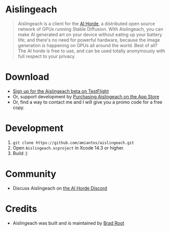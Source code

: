 # Aislingeach

> Aislingeach is a client for the [AI Horde](https://aihorde.net), a distributed open source network of GPUs running Stable Diffusion. With Aislingeach, you can make AI generated art on your device without eating up your battery life; and there's no need for powerful hardware, because the image generation is happening on GPUs all around the world. Best of all? The AI horde is free to use, and can be used totally anonymously with full respect to your privacy.

# Download
- [Sign up for the Aislingeach beta on TestFlight](https://testflight.apple.com/join/Q6WyyEpS)
- Or, support development by [Purchasing Aislingeach on the App Store](https://apps.apple.com/us/app/aislingeach/id6449862063)
- Or, find a way to contact me and I will give you a promo code for a free copy.

# Development
1. `git clone https://github.com/amiantos/aislingeach.git`
2. Open `Aislingeach.xcproject` in Xcode 14.3 or higher.
3. Build :)

# Community
- Discuss Aislingeach on [the AI Horde Discord](https://discord.gg/Vc8fsQgW5E)

# Credits
- Aislingeach was built and is maintained by [Brad Root](https://github.com/amiantos)